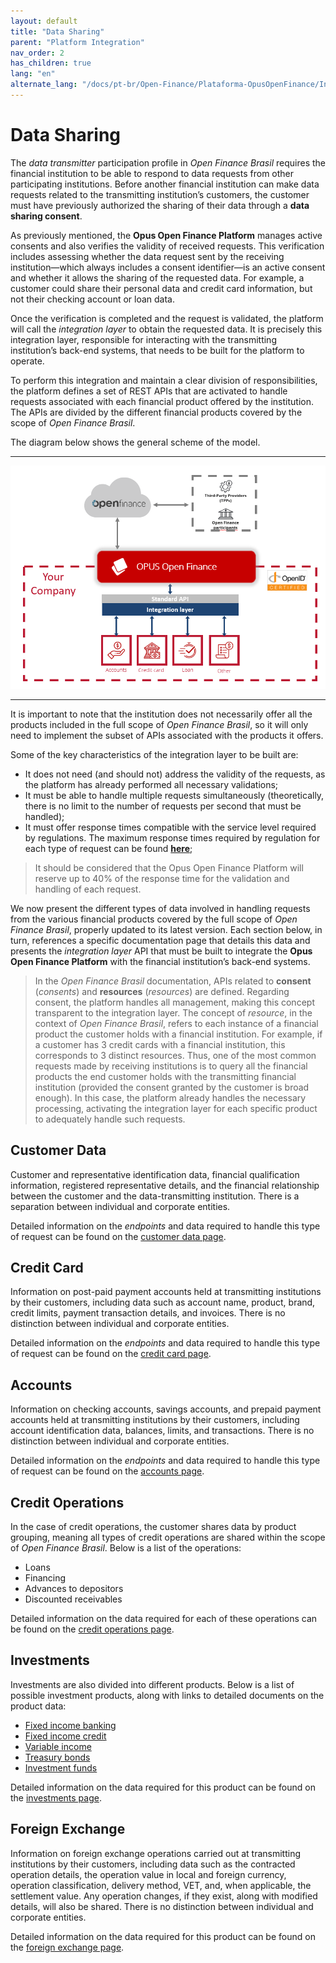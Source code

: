 ```yaml
---
layout: default
title: "Data Sharing"
parent: "Platform Integration"
nav_order: 2
has_children: true
lang: "en"
alternate_lang: "/docs/pt-br/Open-Finance/Plataforma-OpusOpenFinance/Integração/CamadaIntegração/"
---
```


# Data Sharing

The *data transmitter* participation profile in *Open Finance Brasil* requires the financial institution to be able to respond to data requests from other participating institutions. Before another financial institution can make data requests related to the transmitting institution’s customers, the customer must have previously authorized the sharing of their data through a **data sharing consent**.

As previously mentioned, the **Opus Open Finance Platform** manages active consents and also verifies the validity of received requests. This verification includes assessing whether the data request sent by the receiving institution—which always includes a consent identifier—is an active consent and whether it allows the sharing of the requested data. For example, a customer could share their personal data and credit card information, but not their checking account or loan data.

Once the verification is completed and the request is validated, the platform will call the *integration layer* to obtain the requested data. It is precisely this integration layer, responsible for interacting with the transmitting institution’s back-end systems, that needs to be built for the platform to operate.

To perform this integration and maintain a clear division of responsibilities, the platform defines a set of REST APIs that are activated to handle requests associated with each financial product offered by the institution. The APIs are divided by the different financial products covered by the scope of *Open Finance Brasil*.

The diagram below shows the general scheme of the model.

---

![Integration Layer Diagram][Imagem da Camada de Integração]

---

It is important to note that the institution does not necessarily offer all the products included in the full scope of *Open Finance Brasil*, so it will only need to implement the subset of APIs associated with the products it offers.

Some of the key characteristics of the integration layer to be built are:

- It does not need (and should not) address the validity of the requests, as the platform has already performed all necessary validations;
- It must be able to handle multiple requests simultaneously (theoretically, there is no limit to the number of requests per second that must be handled);
- It must offer response times compatible with the service level required by regulations. The maximum response times required by regulation for each type of request can be found [**here**][Tempos de Resposta];

> It should be considered that the Opus Open Finance Platform will reserve up to 40% of the response time for the validation and handling of each request.

We now present the different types of data involved in handling requests from the various financial products covered by the full scope of *Open Finance Brasil*, properly updated to its latest version. Each section below, in turn, references a specific documentation page that details this data and presents the *integration layer* API that must be built to integrate the **Opus Open Finance Platform** with the financial institution’s back-end systems.

> In the *Open Finance Brasil* documentation, APIs related to **consent** (*consents*) and **resources** (*resources*) are defined. Regarding consent, the platform handles all management, making this concept transparent to the integration layer. The concept of *resource*, in the context of *Open Finance Brasil*, refers to each instance of a financial product the customer holds with a financial institution. For example, if a customer has 3 credit cards with a financial institution, this corresponds to 3 distinct resources.
> Thus, one of the most common requests made by receiving institutions is to query all the financial products the end customer holds with the transmitting financial institution (provided the consent granted by the customer is broad enough). In this case, the platform already handles the necessary processing, activating the integration layer for each specific product to adequately handle such requests.

## Customer Data

Customer and representative identification data, financial qualification information, registered representative details, and the financial relationship between the customer and the data-transmitting institution.
There is a separation between individual and corporate entities.

Detailed information on the *endpoints* and data required to handle this type of request can be found on the [customer data page][Dados-Cadastrais].

## Credit Card

Information on post-paid payment accounts held at transmitting institutions by their customers, including data such as account name, product, brand, credit limits, payment transaction details, and invoices. There is no distinction between individual and corporate entities.

Detailed information on the *endpoints* and data required to handle this type of request can be found on the [credit card page][Cartão-crédito].

## Accounts

Information on checking accounts, savings accounts, and prepaid payment accounts held at transmitting institutions by their customers, including account identification data, balances, limits, and transactions. There is no distinction between individual and corporate entities.

Detailed information on the *endpoints* and data required to handle this type of request can be found on the [accounts page][Contas].

## Credit Operations

In the case of credit operations, the customer shares data by product grouping, meaning all types of credit operations are shared within the scope of *Open Finance Brasil*. Below is a list of the operations:

- Loans
- Financing
- Advances to depositors
- Discounted receivables

Detailed information on the data required for each of these operations can be found on the [credit operations page][Crédito].

## Investments

Investments are also divided into different products. Below is a list of possible investment products, along with links to detailed documents on the product data:

- [Fixed income banking](./dados-investimentos/dados-renda-fixa-bancaria.html)
- [Fixed income credit](./dados-investimentos/dados-renda-fixa-credito.html)
- [Variable income](./dados-investimentos/dados-renda-variavel.html)
- [Treasury bonds](./dados-investimentos/dados-tesouro.html)
- [Investment funds](./dados-investimentos/dados-fundos.html)

Detailed information on the data required for this product can be found on the [investments page](./OOF-Investimento.html).

## Foreign Exchange

Information on foreign exchange operations carried out at transmitting institutions by their customers, including data such as the contracted operation details, the operation value in local and foreign currency, operation classification, delivery method, VET, and, when applicable, the settlement value. Any operation changes, if they exist, along with modified details, will also be shared. There is no distinction between individual and corporate entities.

Detailed information on the data required for this product can be found on the [foreign exchange page][Câmbio].

<!-- **gambia**: [API-Commons](../../../../swagger-ui/index.html?api=Opus-Commons) -->

<!-- Links used on this page -->

[Imagem da Camada de Integração]: ./images/CamadaIntegração.png
[Tempos de Resposta]: https://openfinancebrasil.atlassian.net/wiki/spaces/OF/pages/17957025/Refer+ncia
<!-- [Guia APIs]: https://openfinancebrasil.atlassian.net/wiki/pages/viewpageattachments.action?pageId=17378841&preview=%2F17378841%2F17378864%2F%5B23-06%5DGuia_GT_Implementa%C3%A7%C3%A3oAPIs.pdf -->
[Dados-Cadastrais]: ../../../../apis/Dados-Cadastrais.html
[Cartão-crédito]: ../../../../apis/Cartão-de-Credito.html
[Contas]: ../../../../apis/Contas.html
[Crédito]: ./OOF-Crédito.html
[Câmbio]: ../../../../apis/Câmbio.html
